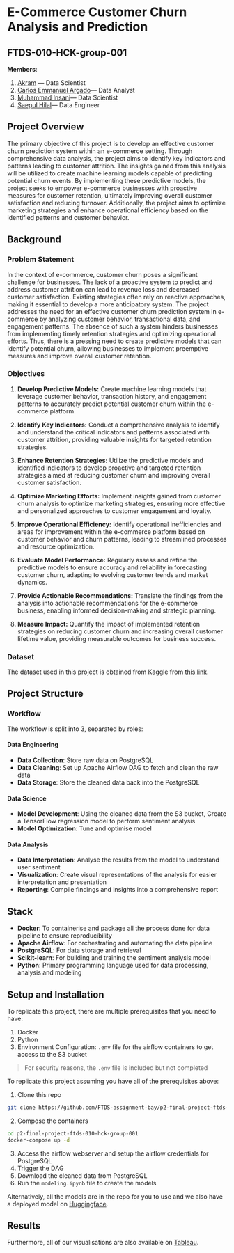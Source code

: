 # E-Commerce Customer Churn Analysis and Prediction
## FTDS-010-HCK-group-001
**Members**:
1.  [Akram](https://github.com/AkramHuwaidiIrnawan) — Data Scientist
2.  [Carlos Emmanuel Argado](https://github.com/carlosargado)— Data Analyst
3.  [Muhammad Insani](https://github.com/muhamadinsani17)— Data Scientist
4.  [Saepul Hilal](https://github.com/saepulhilal)— Data Engineer


## Project Overview

The primary objective of this project is to develop an effective customer churn prediction system within an e-commerce setting. Through comprehensive data analysis, the project aims to identify key indicators and patterns leading to customer attrition. The insights gained from this analysis will be utilized to create machine learning models capable of predicting potential churn events. By implementing these predictive models, the project seeks to empower e-commerce businesses with proactive measures for customer retention, ultimately improving overall customer satisfaction and reducing turnover. Additionally, the project aims to optimize marketing strategies and enhance operational efficiency based on the identified patterns and customer behavior.


## Background
### Problem Statement

In the context of e-commerce, customer churn poses a significant challenge for businesses. The lack of a proactive system to predict and address customer attrition can lead to revenue loss and decreased customer satisfaction. Existing strategies often rely on reactive approaches, making it essential to develop a more anticipatory system. The project addresses the need for an effective customer churn prediction system in e-commerce by analyzing customer behavior, transactional data, and engagement patterns. The absence of such a system hinders businesses from implementing timely retention strategies and optimizing operational efforts. Thus, there is a pressing need to create predictive models that can identify potential churn, allowing businesses to implement preemptive measures and improve overall customer retention.


### Objectives

1. **Develop Predictive Models:** Create machine learning models that leverage customer behavior, transaction history, and engagement patterns to accurately predict potential customer churn within the e-commerce platform.

2. **Identify Key Indicators:** Conduct a comprehensive analysis to identify and understand the critical indicators and patterns associated with customer attrition, providing valuable insights for targeted retention strategies.

3. **Enhance Retention Strategies:** Utilize the predictive models and identified indicators to develop proactive and targeted retention strategies aimed at reducing customer churn and improving overall customer satisfaction.

4. **Optimize Marketing Efforts:** Implement insights gained from customer churn analysis to optimize marketing strategies, ensuring more effective and personalized approaches to customer engagement and loyalty.

5. **Improve Operational Efficiency:** Identify operational inefficiencies and areas for improvement within the e-commerce platform based on customer behavior and churn patterns, leading to streamlined processes and resource optimization.

6. **Evaluate Model Performance:** Regularly assess and refine the predictive models to ensure accuracy and reliability in forecasting customer churn, adapting to evolving customer trends and market dynamics.

7. **Provide Actionable Recommendations:** Translate the findings from the analysis into actionable recommendations for the e-commerce business, enabling informed decision-making and strategic planning.

8. **Measure Impact:** Quantify the impact of implemented retention strategies on reducing customer churn and increasing overall customer lifetime value, providing measurable outcomes for business success.
### Dataset
The dataset used in this project is obtained from Kaggle from [this link](https://www.kaggle.com/datasets/ankitverma2010/ecommerce-customer-churn-analysis-and-prediction).


## Project Structure
### Workflow
The workflow is split into 3, separated by roles:
#### Data Engineering
- **Data Collection**: Store raw data on PostgreSQL
- **Data Cleaning**: Set up Apache Airflow DAG to fetch and clean the raw data
- **Data Storage**: Store the cleaned data back into the PostgreSQL

#### Data Science
- **Model Development**: Using the cleaned data from the S3 bucket, Create a TensorFlow regression model to perform sentiment analysis 
- **Model Optimization**: Tune and optimise model

#### Data Analysis
- **Data Interpretation**: Analyse the results from the model to understand user sentiment
- **Visualization**: Create visual representations of the analysis for easier interpretation and presentation
- **Reporting**: Compile findings and insights into a comprehensive report


## Stack
- **Docker**: To containerise and package all the process done for data pipeline to ensure reproducibility
- **Apache Airflow**: For orchestrating and automating the data pipeline
- **PostgreSQL**: For data storage and retrieval
- **Scikit-learn**: For building and training the sentiment analysis model
- **Python**: Primary programming language used for data processing, analysis and modeling


## Setup and Installation
To replicate this project, there are multiple prerequisites that you need to have:
1. Docker
2. Python
3. Environment Configuration: `.env` file for the airflow containers to get access to the S3 bucket
> For security reasons, the `.env` file is included but not completed

To replicate this project assuming you have all of the prerequisites above:
1. Clone this repo
```bash
git clone https://github.com/FTDS-assignment-bay/p2-final-project-ftds-010-hck-group-001.git
```
2. Compose the containers
```bash
cd p2-final-project-ftds-010-hck-group-001
docker-compose up -d
```
3. Access the airflow webserver and setup the airflow credentials for PostgreSQL
4. Trigger the DAG
5. Download the cleaned data from PostgreSQL
6. Run the `modeling.ipynb` file to create the models

Alternatively, all the models are in the repo for you to use and we also have a deployed model on [Huggingface](https://huggingface.co/spaces/Muhamadinsani17/Churn_Prediction).


## Results


Furthermore, all of our visualisations are also available on [Tableau](https://public.tableau.com/app/profile/carlos.argado/viz/final_project_01_17049562541020/final_dashboard?publish=yes).

